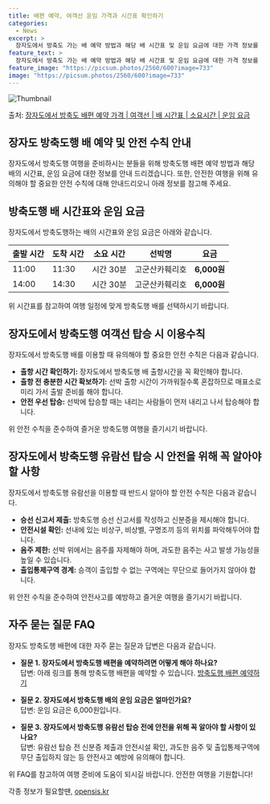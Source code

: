 ```yaml
---
title: 배편 예약, 여객선 운임 가격과 시간표 확인하기
categories:
  - News
excerpt: >
  장자도에서 방축도 가는 배 예약 방법과 해당 배 시간표 및 운임 요금에 대한 가격 정보를 안내 드리겠습니다. 안전하고 재밋는 방축도행 여행을 위해 아래 정보 참고하시기 바랍니다. 방축도행 배편 예약하기 👈 클릭장자도에서 방축도행 배 시간표출발 시간도착 시간소요 시간선박명요금11:0011:330시간 33분고군산카훼리호6,000원14:0014:360시간 36분고군산카훼리호6,000원방축도행 배편 예약하기 👈 클릭장자도에서 방축도행 여객선 탑승 시 이용수칙장자도에서 방축도행 배를 이용할 때 유의해야 할 중요한 안전 수칙에 대해 알아봅시다. 1) 출항 시간 확인하기 장자도에서 방축도행 배 출항시간을 꼭 확인해야 합니다. 2) 출항 전 충분한 시간 확보하기 선박 출항 시간이 가까워질수록 혼잡하므로 매표소로 미리 ..
feature_text: >
  장자도에서 방축도 가는 배 예약 방법과 해당 배 시간표 및 운임 요금에 대한 가격 정보를 안내 드리겠습니다. 안전하고 재밋는 방축도행 여행을 위해 아래 정보 참고하시기 바랍니다. 방축도행 배편 예약하기 👈 클릭장자도에서 방축도행 배 시간표출발 시간도착 시간소요 시간선박명요금11:0011:330시간 33분고군산카훼리호6,000원14:0014:360시간 36분고군산카훼리호6,000원방축도행 배편 예약하기 👈 클릭장자도에서 방축도행 여객선 탑승 시 이용수칙장자도에서 방축도행 배를 이용할 때 유의해야 할 중요한 안전 수칙에 대해 알아봅시다. 1) 출항 시간 확인하기 장자도에서 방축도행 배 출항시간을 꼭 확인해야 합니다. 2) 출항 전 충분한 시간 확보하기 선박 출항 시간이 가까워질수록 혼잡하므로 매표소로 미리 ..
feature_image: "https://picsum.photos/2560/600?image=733"
image: "https://picsum.photos/2560/600?image=733"
---
```


![Thumbnail](https://img1.daumcdn.net/thumb/R800x0/?scode=mtistory2&fname=https%3A%2F%2Fblog.kakaocdn.net%2Fdn%2Fc5TGVc%2FbtsHGcSTylY%2FwK8ATHkZXqxFEOJFjRnnh1%2Fimg.jpg)

<p>출처: <a href="https://opensis.kr/entry/%EC%9E%A5%EC%9E%90%EB%8F%84%EC%97%90%EC%84%9C-%EB%B0%A9%EC%B6%95%EB%8F%84-%EB%B0%B0%ED%8E%B8-%EC%98%88%EC%95%BD-%EA%B0%80%EA%B2%A9-%EC%97%AC%EA%B0%9D%EC%84%A0-%EB%B0%B0-%EC%8B%9C%EA%B0%84%ED%91%9C-%EC%86%8C%EC%9A%94%EC%8B%9C%EA%B0%84-%EC%9A%B4%EC%9E%84-%EC%9A%94%EA%B8%88" rel="dofollow">장자도에서 방축도 배편 예약 가격 | 여객선 | 배 시간표 | 소요시간 | 운임 요금</a> </p>

## 장자도 방축도행 배 예약 및 안전 수칙 안내

장자도에서 방축도행 여행을 준비하시는 분들을 위해 방축도행 배편 예약 방법과 해당 배의 시간표, 운임 요금에 대한 정보를 안내 드리겠습니다.
또한, 안전한 여행을 위해 유의해야 할 중요한 안전 수칙에 대해 안내드리오니 아래 정보를 참고해 주세요.

## 방축도행 배 시간표와 운임 요금

장자도에서 방축도행하는 배의 시간표와 운임 요금은 아래와 같습니다.

**출발 시간** | **도착 시간** | **소요 시간** | **선박명** | **요금**  
---|---|---|---|---  
11:00 | 11:30 | 시간 30분 | 고군산카훼리호 | **6,000원**  
14:00 | 14:30 | 시간 30분 | 고군산카훼리호 | **6,000원**  
  
위 시간표를 참고하여 여행 일정에 맞게 방축도행 배를 선택하시기 바랍니다.

## 장자도에서 방축도행 여객선 탑승 시 이용수칙

장자도에서 방축도행 배를 이용할 때 유의해야 할 중요한 안전 수칙은 다음과 같습니다.

  * **출항 시간 확인하기:** 장자도에서 방축도행 배 출항시간을 꼭 확인해야 합니다.
  * **출항 전 충분한 시간 확보하기:** 선박 출항 시간이 가까워질수록 혼잡하므로 매표소로 미리 가서 출발 준비를 해야 합니다.
  * **안전 우선 탑승:** 선박에 탑승할 때는 내리는 사람들이 먼저 내리고 나서 탑승해야 합니다.

위 안전 수칙을 준수하여 즐거운 방축도행 여행을 즐기시기 바랍니다.

## 장자도에서 방축도행 유람선 탑승 시 안전을 위해 꼭 알아야 할 사항

장자도에서 방축도행 유람선을 이용할 때 반드시 알아야 할 안전 수칙은 다음과 같습니다.

  * **승선 신고서 제출:** 방축도행 승선 신고서를 작성하고 신분증을 제시해야 합니다.
  * **안전시설 확인:** 선내에 있는 비상구, 비상벨, 구명조끼 등의 위치를 파악해두어야 합니다.
  * **음주 제한:** 선박 위에서는 음주를 자제해야 하며, 과도한 음주는 사고 발생 가능성을 높일 수 있습니다.
  * **출입통제구역 경계:** 승객이 출입할 수 없는 구역에는 무단으로 들어가지 않아야 합니다.

위 안전 수칙을 준수하여 안전사고를 예방하고 즐거운 여행을 즐기시기 바랍니다.

## 자주 묻는 질문 FAQ

장자도 방축도행 배편에 대한 자주 묻는 질문과 답변은 다음과 같습니다.

  * **질문 1. 장자도에서 방축도행 배편을 예약하려면 어떻게 해야 하나요?**  
답변: 아래 링크를 통해 방축도행 배편을 예약할 수 있습니다. [방축도행 배편 예약하기](여기에_링크_삽입)

  * **질문 2. 장자도에서 방축도행 배의 운임 요금은 얼마인가요?**  
답변: 운임 요금은 6,000원입니다.

  * **질문 3. 장자도에서 방축도행 유람선 탑승 전에 안전을 위해 꼭 알아야 할 사항이 있나요?**  
답변: 유람선 탑승 전 신분증 제출과 안전시설 확인, 과도한 음주 및 출입통제구역에 무단 출입하지 않는 등 안전사고 예방에 유의해야 합니다.

위 FAQ를 참고하여 여행 준비에 도움이 되시길 바랍니다. 안전한 여행을 기원합니다!

 

각종 정보가 필요할땐, <a href="https://opensis.kr" rel="dofollow">opensis.kr</a>


